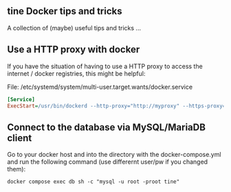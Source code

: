 tine Docker tips and tricks
---

A collection of (maybe) useful tips and tricks ...

## Use a HTTP proxy with docker

If you have the situation of having to use a HTTP proxy to access the internet / docker registries, this might be helpful:

File: /etc/systemd/system/multi-user.target.wants/docker.service

~~~ ini
[Service]
ExecStart=/usr/bin/dockerd --http-proxy="http://myproxy" --https-proxy="http://myproxy" -H fd:// --containerd=/run/containerd/containerd.sock
~~~

## Connect to the database via MySQL/MariaDB client

Go to your docker host and into the directory with the docker-compose.yml and run the following command
(use differernt user/pw if you changed them):

~~~shell
docker compose exec db sh -c "mysql -u root -proot tine"
~~~

